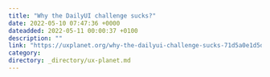 ```yaml
---
title: "Why the DailyUI challenge sucks?"
date: 2022-05-10 07:47:36 +0000
dateadded: 2022-05-11 00:00:37 +0100
description: ""
link: "https://uxplanet.org/why-the-dailyui-challenge-sucks-71d5a0e1d5dc?source=rss----819cc2aaeee0---4"
category:
directory: _directory/ux-planet.md
---
```

